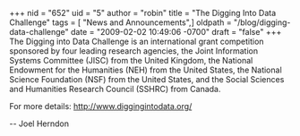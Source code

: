 +++
nid = "652"
uid = "5"
author = "robin"
title = "The Digging Into Data Challenge"
tags = [ "News and Announcements",]
oldpath = "/blog/digging-data-challenge"
date = "2009-02-02 10:49:06 -0700"
draft = "false"
+++
The Digging into Data Challenge is an international grant competition
sponsored by four leading research agencies, the Joint Information
Systems Committee (JISC) from the United Kingdom, the National Endowment
for the Humanities (NEH) from the United States, the National Science
Foundation (NSF) from the United States, and the Social Sciences and
Humanities Research Council (SSHRC) from Canada.

For more details: <http://www.diggingintodata.org/>

-- Joel Herndon
